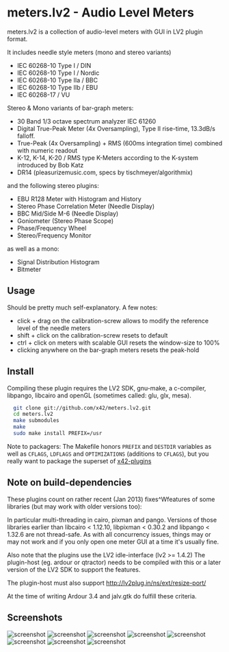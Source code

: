 meters.lv2 - Audio Level Meters
===============================

meters.lv2 is a collection of audio-level meters with GUI in LV2 plugin format.

It includes needle style meters (mono and stereo variants)

*   IEC 60268-10 Type I / DIN
*   IEC 60268-10 Type I / Nordic
*   IEC 60268-10 Type IIa / BBC
*   IEC 60268-10 Type IIb / EBU
*   IEC 60268-17 / VU

Stereo & Mono variants of bar-graph meters:

*   30 Band 1/3 octave spectrum analyzer IEC 61260
*   Digital True-Peak Meter (4x Oversampling), Type II rise-time, 13.3dB/s falloff.
*   True-Peak (4x Oversampling) + RMS (600ms integration time) combined with numeric readout
*   K-12, K-14, K-20 / RMS type K-Meters according to the K-system introduced by Bob Katz
*   DR14 (pleasurizemusic.com, specs by tischmeyer/algorithmix)

and the following stereo plugins:

*   EBU R128 Meter with Histogram and History
*   Stereo Phase Correlation Meter (Needle Display)
*   BBC Mid/Side M-6 (Needle Display)
*   Goniometer (Stereo Phase Scope)
*   Phase/Frequency Wheel
*   Stereo/Frequency Monitor

as well as a mono:

*   Signal Distribution Histogram
*   Bitmeter

Usage
-----

Should be pretty much self-explanatory. A few notes:

* click + drag on the calibration-screw allows to modify the reference
	level of the needle meters
* shift + click on the calibration-screw resets to default
* ctrl + click on meters with scalable GUI resets the window-size to 100%
* clicking anywhere on the bar-graph meters resets the peak-hold

Install
-------

Compiling these plugin requires the LV2 SDK, gnu-make, a c-compiler,
libpango, libcairo and openGL (sometimes called: glu, glx, mesa).

```bash
  git clone git://github.com/x42/meters.lv2.git
  cd meters.lv2
  make submodules
  make
  sudo make install PREFIX=/usr
```

Note to packagers: The Makefile honors `PREFIX` and `DESTDIR` variables as well
as `CFLAGS`, `LDFLAGS` and `OPTIMIZATIONS` (additions to `CFLAGS`), but you
really want to package the superset of [x42-plugins](https://github.com/x42/x42-plugins)


Note on build-dependencies
--------------------------

These plugins count on rather recent (Jan 2013) fixes^Wfeatures of
some libraries (but may work with older versions too):

In particular multi-threading in cairo, pixman and pango.
Versions of those libraries earlier than libcairo < 1.12.10,
libpixman < 0.30.2 and libpango < 1.32.6 are not thread-safe.
As with all concurrency issues, things may or may not work and
if you only open one meter GUI at a time it's usually fine.

Also note that the plugins use the LV2 idle-interface (lv2 >= 1.4.2)
The plugin-host (eg. ardour or qtractor) needs to be compiled with
this or a later version of the LV2 SDK to support the features.

The plugin-host must also support http://lv2plug.in/ns/ext/resize-port/

At the time of writing Ardour 3.4 and jalv.gtk do fulfill these criteria.


Screenshots
-----------

![screenshot](https://raw.github.com/x42/meters.lv2/master/doc/LV2ebur128.png "EBU R128 Meter GUI")
![screenshot](https://raw.github.com/x42/meters.lv2/master/doc/LV2meters.png "Various Needle Meters in Ardour")
![screenshot](https://raw.github.com/x42/meters.lv2/master/doc/spectr_and_goni.png "Spectrum Analyzer and Stereo Phase Scope")
![screenshot](https://raw.github.com/x42/meters.lv2/master/doc/phasewheel.png "Phase/Frequency Wheel")
![screenshot](https://raw.github.com/x42/meters.lv2/master/doc/dr14meter.png "DR14 Dynamic Range Meter (Pleasurize Music Foundation)")
![screenshot](https://raw.github.com/x42/meters.lv2/master/doc/stereoscope.png "Stereo/Frequency Scope")
![screenshot](https://raw.github.com/x42/meters.lv2/master/doc/sigdisthist.png "Signal Distribution Histogram")
![screenshot](https://raw.github.com/x42/meters.lv2/master/doc/bitmeter.png "Bit Meter")
